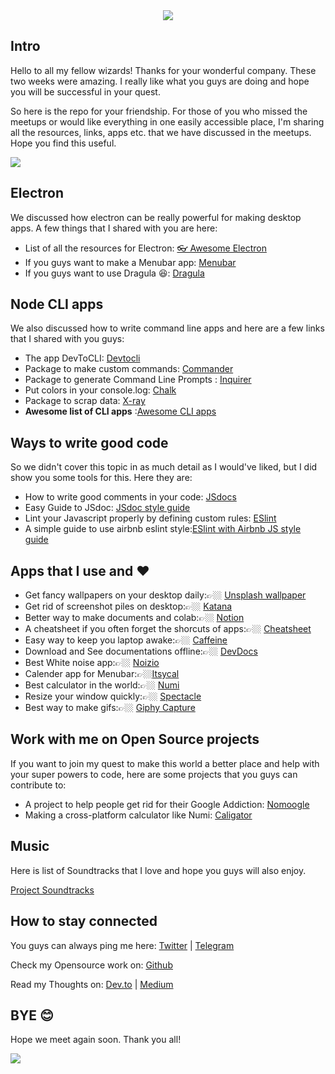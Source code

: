 <div align="center"><img src="https://i.imgur.com/x57ewHK.png">
</div>

## Intro
Hello to all my fellow wizards! Thanks for your wonderful company. These two weeks were amazing. I really like what you guys are doing and hope you will be successful in your quest. 

So here is the repo for your friendship. For those of you who missed the meetups or would like everything in one easily accessible place, I'm sharing all the resources, links, apps etc. that we have discussed in the meetups. Hope you find this useful.

![](https://media.giphy.com/media/N30oja8TjKdos/giphy.gif)

## Electron 

We discussed how electron can be really powerful for making desktop apps. A few things that I shared with you are here:

* List of all the resources for Electron: [👓 Awesome Electron](https://github.com/sindresorhus/awesome-electron)
* If you guys want to make a Menubar app: [Menubar](https://github.com/maxogden/menubar)
* If you guys want to use Dragula 😆: [Dragula](https://github.com/sarthology/dragula)

## Node CLI apps
We also discussed how to write command line apps and here are a few links that I shared with you guys:

* The app DevToCLI: [Devtocli](https://github.com/sarthology/devtocli)
* Package to make custom commands: [Commander](https://github.com/tj/commander.js)
* Package to generate Command Line Prompts : [Inquirer](https://github.com/SBoudrias/Inquirer.js)
* Put colors in your console.log: [Chalk](https://github.com/chalk/chalk)
* Package to scrap data: [X-ray](https://github.com/matthewmueller/x-ray)
* **Awesome list of CLI apps** :[Awesome CLI apps](https://github.com/agarrharr/awesome-cli-apps)

## Ways to write good code
So we didn't cover this topic in as much detail as I would've liked, but I did show you some tools for this. Here they are:

* How to write good comments in your code: [JSdocs](http://usejsdoc.org)
* Easy Guide to JSdoc: [JSdoc style guide](https://github.com/shri/JSDoc-Style-Guide)
* Lint your Javascript properly by defining custom rules: [ESlint](https://eslint.org)
* A simple guide to use airbnb eslint style:[ESlint with Airbnb JS style guide](https://www.themarketingtechnologist.co/eslint-with-airbnb-javascript-style-guide-in-webstorm/)

## Apps that I use and ❤️
* Get fancy wallpapers on your desktop daily:👉🏼 [Unsplash wallpaper](https://itunes.apple.com/us/app/unsplash-wallpapers/id1284863847)
* Get rid of screenshot piles on desktop:👉🏼 [Katana](https://github.com/bluegill/katana)
* Better way to make documents and colab:👉🏼 [Notion](https://www.notion.so)
* A cheatsheet if you often forget the shorcuts of apps:👉🏼 [Cheatsheet](https://www.cheatsheetapp.com/CheatSheet/)
* Easy way to keep you laptop awake:👉🏼 [Caffeine](https://www.macupdate.com/app/mac/24120/caffeine)
* Download and See documentations offline:👉🏼 [DevDocs](https://github.com/egoist/devdocs-desktop)
* Best White noise app:👉🏼 [Noizio](http://noiz.io)
* Calender app for Menubar:👉🏼[Itsycal](https://www.mowglii.com/itsycal/)
* Best calculator in the world:👉🏼 [Numi](https://numi.io)
* Resize your window quickly:👉🏼 [Spectacle](https://www.spectacleapp.com)
* Best way to make gifs:👉🏼 [Giphy Capture](https://giphy.com/apps/giphycapture)

## Work with me on Open Source projects
If you want to join my quest to make this world a better place and help with your super powers to code, here are some projects that you guys can contribute to:

* A project to help people get rid for their Google Addiction: [Nomoogle](https://github.com/sarthology/nomoogle)
* Making a cross-platform calculator like Numi: [Caligator](https://github.com/sarthology/caligator)

## Music
Here is list of Soundtracks that I love and hope you guys will also enjoy.

[Project Soundtracks](https://github.com/sarthology/ProjectSoundtracks)

## How to stay connected 

You guys can always ping me here: 
[Twitter](https://twitter.com/Sarthology) | [Telegram](https://t.me/sarthology)

Check my Opensource work on: [Github](https://github.com/sarthology)

Read my Thoughts on: [Dev.to](https://dev.to/sarthology) | [Medium](https://medium.com/@Sarthaksharma0)

## BYE 😊
Hope we meet again soon. Thank you all!

![](https://media.giphy.com/media/pnjUhPwxD3yYU/giphy.gif) 
